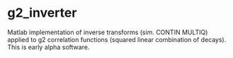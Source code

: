 # g2_inverter
Matlab implementation of inverse transforms (sim. CONTIN MULTIQ) applied to g2 correlation functions (squared linear combination of decays). This is early alpha software.
